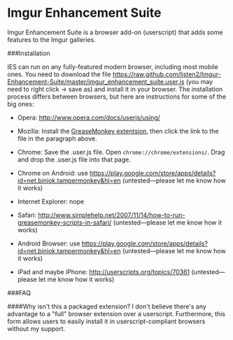 Imgur Enhancement Suite
=======================

Imgur Enhancement Suite is a browser add-on (userscript) that adds some features to the Imgur galleries.

###Installation

IES can run on any fully-featured modern browser, including most mobile ones. You need to download the file https://raw.github.com/listen2/Imgur-Enhancement-Suite/master/imgur_enhancement_suite.user.js (you may need to right click -> save as) and install it in your browser. The installation process differs between browsers, but here are instructions for some of the big ones:

* Opera: http://www.opera.com/docs/userjs/using/

* Mozilla: Install the [GreaseMonkey extentsion](https://addons.mozilla.org/en-US/firefox/addon/greasemonkey/), then click the link to the file in the paragraph above.

* Chrome: Save the .user.js file. Open ``chrome://chrome/extensions/``. Drag and drop the .user.js file into that page.

* Chrome on Android: use https://play.google.com/store/apps/details?id=net.biniok.tampermonkey&hl=en (untested—please let me know how it works)

* Internet Explorer: nope

* Safari: http://www.simplehelp.net/2007/11/14/how-to-run-greasemonkey-scripts-in-safari/ (untested—please let me know how it works)

* Android Browser: use https://play.google.com/store/apps/details?id=net.biniok.tampermonkey&hl=en (untested—please let me know how it works)

* iPad and maybe iPhone: http://userscripts.org/topics/70361 (untested—please let me know how it works)

###FAQ

####Why isn't this a packaged extension?
I don't believe there's any advantage to a "full" browser extension over a userscript. Furthermore, this form allows users to easily install it in userscript-compliant browsers without my support.
